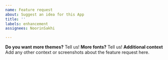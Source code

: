 ```yaml
---
name: Feature request
about: Suggest an idea for this App
title: ''
labels: enhancement
assignees: NoorinSakhi

---
```


**Do you want more themes?**
Tell us!
**More fonts?**
Tell us!
**Additional context**
Add any other context or screenshots about the feature request here.
